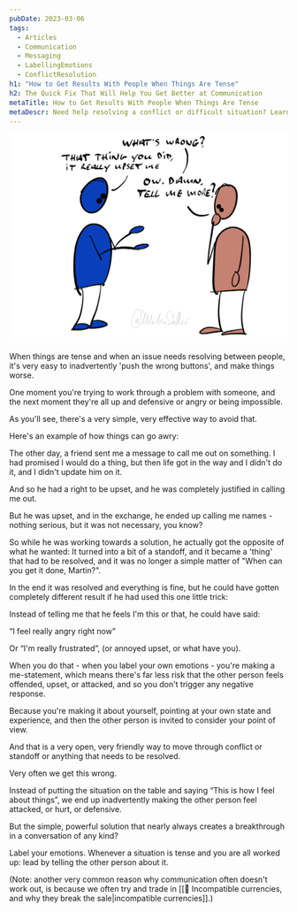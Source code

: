 ```yaml
---
pubDate: 2023-03-06
tags:
  - Articles
  - Communication
  - Messaging
  - LabellingEmotions
  - ConflictResolution
h1: "How to Get Results With People When Things Are Tense"
h2: The Quick Fix That Will Help You Get Better at Communication
metaTitle: How to Get Results With People When Things Are Tense
metaDescr: Need help resolving a conflict or difficult situation? Learn valuable tips for better communication and achieving success even when things are tense.
---
```


![](Media/SalesFlowCoach.app_Labelling-emotions-conflict-resolution_MartinStellar.jpg)

When things are tense and when an issue needs resolving between people, it's very easy to inadvertently 'push the wrong buttons', and make things worse.

One moment you're trying to work through a problem with someone, and the next moment they're all up and defensive or angry or being impossible.

As you'll see, there's a very simple, very effective way to avoid that.

Here's an example of how things can go awry:

The other day, a friend sent me a message to call me out on something. I had promised I would do a thing, but then life got in the way and I didn't do it, and I didn't update him on it.

And so he had a right to be upset, and he was completely justified in calling me out.

But he was upset, and in the exchange, he ended up calling me names - nothing serious, but it was not necessary, you know?

So while he was working towards a solution, he actually got the opposite of what he wanted: It turned into a bit of a standoff, and it became a 'thing' that had to be resolved, and it was no longer a simple matter of "When can you get it done, Martin?".

In the end it was resolved and everything is fine, but he could have gotten completely different result if he had used this one little trick:

Instead of telling me that he feels I'm this or that, he could have said:

“I feel really angry right now”

Or “I'm really frustrated”, (or annoyed upset, or what have you).

When you do that - when you label your own emotions - you're making a me-statement, which means there's far less risk that the other person feels offended, upset, or attacked, and so you don't trigger any negative response.

Because you're making it about yourself, pointing at your own state and experience, and then the other person is invited to consider your point of view.

And that is a very open, very friendly way to move through conflict or standoff or anything that needs to be resolved.

Very often we get this wrong.

Instead of putting the situation on the table and saying “This is how I feel about things”, we end up inadvertently making the other person feel attacked, or hurt, or defensive.

But the simple, powerful solution that nearly always creates a breakthrough in a conversation of any kind?

Label your emotions. Whenever a situation is tense and you are all worked up: lead by telling the other person about it.

(Note: another very common reason why communication often doesn't work out, is because we often try and trade in [[📄 Incompatible currencies, and why they break the sale|incompatible currencies]].)
